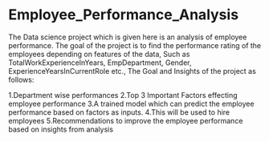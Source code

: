 # Employee_Performance_Analysis

The Data science project which is given here is an analysis of employee performance. The goal of the project is to find the performance rating of the employees depending on features of the data, Such as TotalWorkExperienceInYears, EmpDepartment, Gender, ExperienceYearsInCurrentRole etc.,
The Goal and Insights of the project as follows:

1.Department wise performances
2.Top 3 Important Factors effecting employee performance
3.A trained model which can predict the employee performance based on factors as inputs.
4.This will be used to hire employees
5.Recommendations to improve the employee performance based on insights from analysis
